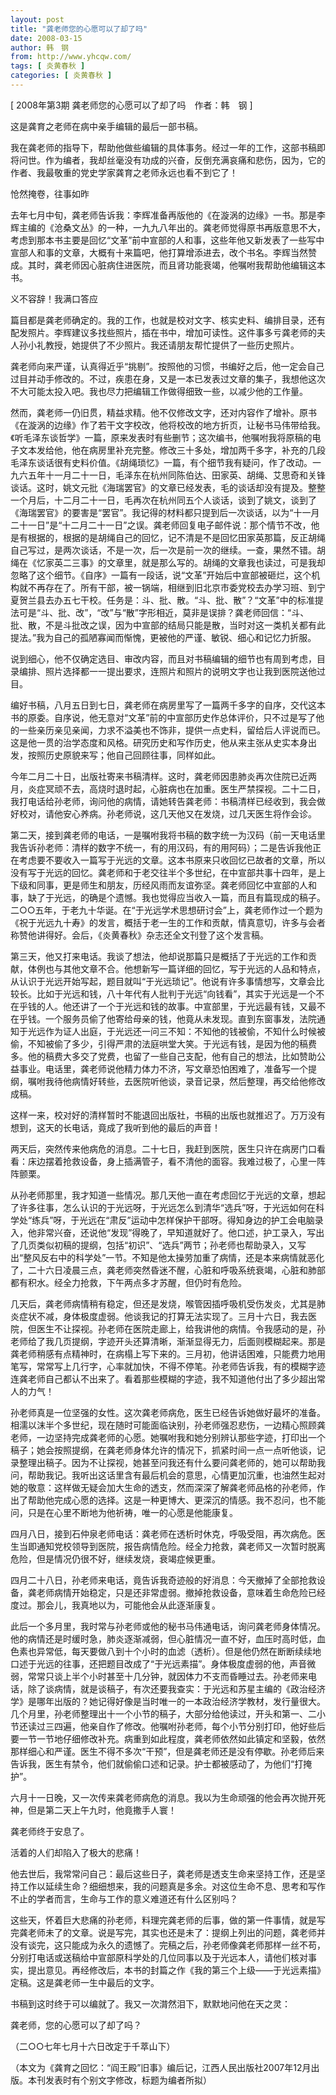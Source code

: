 ```yaml
---
layout: post
title: "龚老师您的心愿可以了却了吗"
date: 2008-03-15
author: 韩　钢
from: http://www.yhcqw.com/
tags: [ 炎黄春秋 ]
categories: [ 炎黄春秋 ]
---
```



[ 2008年第3期 龚老师您的心愿可以了却了吗　作者：韩　钢 ]

这是龚育之老师在病中亲手编辑的最后一部书稿。


我在龚老师的指导下，帮助他做些编辑的具体事务。经过一年的工作，这部书稿即将问世。作为编者，我却丝毫没有功成的兴奋，反倒充满哀痛和悲伤，因为，它的作者、我最敬重的党史学家龚育之老师永远也看不到它了！

怆然掩卷，往事如昨


去年七月中旬，龚老师告诉我：李辉准备再版他的《在漩涡的边缘》一书。那是李辉主编的《沧桑文丛》的一种，一九九八年出的。龚老师觉得原书再版意思不大，考虑到那本书主要是回忆“文革”前中宣部的人和事，这些年他又新发表了一些写中宣部人和事的文章，大概有十来篇吧，他打算增添进去，改个书名。李辉当然赞成。其时，龚老师因心脏病住进医院，而且肾功能衰竭，他嘱咐我帮助他编辑这本书。

义不容辞！我满口答应


篇目都是龚老师确定的。我的工作，也就是校对文字、核实史料、编排目录，还有配发照片。李辉建议多找些照片，插在书中，增加可读性。这件事多亏龚老师的夫人孙小礼教授，她提供了不少照片。我还请朋友帮忙提供了一些历史照片。


龚老师向来严谨，认真得近乎“挑剔”。按照他的习惯，书编好之后，他一定会自己过目并动手修改的。不过，疾患在身，又是一本已发表过文章的集子，我想他这次不大可能太投入吧。我也尽力把编辑工作做得细致一些，以减少他的工作量。


然而，龚老师一仍旧贯，精益求精。他不仅修改文字，还对内容作了增补。原书《在漩涡的边缘》作了若干文字校改，他将校改的地方折页，让秘书马伟带给我。《听毛泽东谈哲学》一篇，原来发表时有些删节；这次编书，他嘱咐我将原稿的电子文本发给他，他在病房里补充完整。修改三十多处，增加两千多字，补充的几段毛泽东谈话很有史料价值。《胡绳琐忆》一篇，有个细节我有疑问，作了改动。一九六五年十一月二十一日，毛泽东在杭州同陈伯达、田家英、胡绳、艾思奇和关锋谈话。这时，姚文元批《海瑞罢官》的文章已经发表，毛的谈话却没有提及。整整一个月后，十二月二十一日，毛再次在杭州同五个人谈话，谈到了姚文，谈到了《海瑞罢官》的要害是“罢官”。我记得的材料都只提到后一次谈话，以为“十一月二十一日”是“十二月二十一日”之误。龚老师回复电子邮件说：那个情节不改，他是有根据的，根据的是胡绳自己的回忆，记不清是不是回忆田家英那篇，反正胡绳自己写过，是两次谈话，不是一次，后一次是前一次的继续。一查，果然不错。胡绳在《忆家英二三事》的文章里，就是那么写的。胡绳的文章我也读过，可是我却忽略了这个细节。《自序》一篇有一段话，说“文革”开始后中宣部被砸烂，这个机构就不再存在了。所有干部，被一锅端，相继到旧北京市委党校去办学习班、到宁夏贺兰县去办五七干校。任务是：斗、批、散。“斗、批、散”？“文革”中的标准提法可是“斗、批、改”，“改”与“散”字形相近，莫非是误排？龚老师回信：“斗、批、散，不是斗批改之误，因为中宣部的结局只能是散，当时对这一类机关都有此提法。”我为自己的孤陋寡闻而惭愧，更被他的严谨、敏锐、细心和记忆力折服。

说到细心，他不仅确定选目、审改内容，而且对书稿编辑的细节也有周到考虑，目录编排、照片选择都一一提出要求，连照片和照片的说明文字也让我到医院送他过目。


编好书稿，八月五日到七日，龚老师在病房里写了一篇两千多字的自序，交代这本书的原委。自序说，他无意对“文革”前的中宣部历史作总体评价，只不过是写了他的一些亲历亲见亲闻，力求不溢美也不饰非，提供一点史料，留给后人评说而已。这是他一贯的治学态度和风格。研究历史和写作历史，他从来主张从史实本身出发，按照历史原貌来写；他自己回顾往事，同样如此。


今年二月二十日，出版社寄来书稿清样。这时，龚老师因患肺炎再次住院已近两月，炎症冥顽不去，高烧时退时起，心脏病也在加重。医生严禁探视。二十二日，我打电话给孙老师，询问他的病情，请她转告龚老师：书稿清样已经收到，我会做好校对，请他安心养病。孙老师说，这几天他又在发烧，过几天医生将作会诊。


第二天，接到龚老师的电话，一是嘱咐我将书稿的数字统一为汉码（前一天电话里我告诉孙老师：清样的数字不统一，有的用汉码，有的用阿码）；二是告诉我他正在考虑要不要收入一篇写于光远的文章。这本书原来只收回忆已故者的文章，所以没有写于光远的回忆。龚老师和于老交往半个多世纪，在中宣部共事十四年，是上下级和同事，更是师生和朋友，历经风雨而友谊弥坚。龚老师回忆中宣部的人和事，缺了于光远，的确是个遗憾。我也觉得应当收入一篇，而且有篇现成的稿子。二○○五年，于老九十华诞。在“于光远学术思想研讨会”上，龚老师作过一个题为《祝于光远九十寿》的发言，概括于老一生的工作和贡献，情真意切，许多与会者称赞他讲得好。会后，《炎黄春秋》杂志还全文刊登了这个发言稿。


第三天，他又打来电话。我谈了想法，他却说那篇只是概括了于光远的工作和贡献，体例也与其他文章不合。他想新写一篇详细的回忆，写于光远的人品和特点，从认识于光远开始写起，题目就叫“于光远琐记”。他说有许多事情想写，文章会比较长。比如于光远和钱，八十年代有人批判于光远“向钱看”，其实于光远是一个不在乎钱的人。他还讲了一个于光远和钱的故事。中宣部里，于光远最有钱，又最不在乎钱。一个服务员偷了他寄给母亲的钱，他竟从未发现。直到东窗事发，法院通知于光远作为证人出庭，于光远还一问三不知：不知他的钱被偷，不知什么时候被偷，不知被偷了多少，引得严肃的法庭哄堂大笑。于光远有钱，是因为他的稿费多。他的稿费大多交了党费，也留了一些自己支配，他有自己的想法，比如赞助公益事业。电话里，龚老师说他精力体力不济，写文章恐怕困难了，准备写一个提纲，嘱咐我待他病情好转些，去医院听他谈，录音记录，然后整理，再交给他修改成稿。

这样一来，校对好的清样暂时不能退回出版社，书稿的出版也就推迟了。万万没有想到，这天的长电话，竟成了我听到他的最后的声音！

两天后，突然传来他病危的消息。二十七日，我赶到医院，医生只许在病房门口看看：床边摆着抢救设备，身上插满管子，看不清他的面容。我难过极了，心里一阵阵颤栗。


从孙老师那里，我才知道一些情况。那几天他一直在考虑回忆于光远的文章，想起了许多往事，怎么认识的于光远呀，于光远怎么到清华“选兵”呀，于光远如何在科学处“练兵”呀，于光远在“肃反”运动中怎样保护干部呀。得知身边的护工会电脑录入，他非常兴奋，还说他“发现”得晚了，早知道就好了。他口述，护工录入，写出了几页类似初稿的提纲，包括“初识”、“选兵”两节；孙老师也帮助录入，又写出“整风反右中的科学处”一节。不知是他太操劳加重了病情，还是本来病情就恶化了，二十六日凌晨三点，龚老师突然昏迷不醒，心脏和呼吸系统衰竭，心脏和肺部都有积水。经全力抢救，下午两点多才苏醒，但仍时有危险。


几天后，龚老师病情稍有稳定，但还是发烧，喉管因插呼吸机受伤发炎，尤其是肺炎症状不减，身体极度虚弱。他谈我记的打算无法实现了。三月十六日，我去医院，但医生不让探视。孙老师在医院走廊上，给我讲他的病情。令我感动的是，孙老师给了我几页提纲，字迹开头还算清晰，渐渐显得无力，后面则模糊起来。那是龚老师稍感有点精神时，在病榻上写下来的。三月初，他讲话困难，只能费力地用笔写，常常写上几行字，心率就加快，不得不停笔。孙老师告诉我，有的模糊字迹连龚老师自己都认不出来了。看着那些模糊的字迹，我不知道他付出了多少超出常人的力气！


孙老师真是一位坚强的女性。这次龚老师病危，医生已经告诉她做好最坏的准备。相濡以沫半个多世纪，现在随时可能面临诀别，孙老师强忍悲伤，一边精心照顾龚老师，一边坚持完成龚老师的心愿。她嘱咐我和她分别辨认那些字迹，打印出一个稿子；她会按照提纲，在龚老师身体允许的情况下，抓紧时间一点一点听他谈，记录整理出稿子。因为不让探视，她甚至问我还有什么要问龚老师的，她可以帮助我问，帮助我记。我听出这话里含有最后机会的意思，心情更加沉重，也油然生起对她的敬意：这样做无疑会加大生命的透支，然而深深了解龚老师品格的孙老师，作出了帮助他完成心愿的选择。这是一种更博大、更深沉的情感。我不忍问，也不能问，只是在心里不断地为他祈祷，唯一的心愿是他能康复。


四月八日，接到石仲泉老师电话：龚老师在透析时休克，呼吸受阻，再次病危。医生当即通知党校领导到医院，报告病情危险。经全力抢救，龚老师又一次暂时脱离危险，但是情况仍很不好，继续发烧，衰竭症候更重。


四月二十八日，孙老师来电话，竟告诉我奇迹般的好消息：今天撤掉了全部抢救设备，龚老师病情开始稳定，只是还非常虚弱。撤掉抢救设备，意味着生命危险已经度过。那会儿，我真地以为，可能他会从此逐渐康复。


此后一个多月里，我时常与孙老师或他的秘书马伟通电话，询问龚老师身体情况。他的病情还是时缓时急，肺炎逐渐减弱，但心脏情况一直不好，血压时高时低，血色素也异常低，每天要做八到十个小时的血滤（透析）。但是他仍然在断断续续地口述于光远的往事，还把题目改成了“于光远素描”。身体极度虚弱的他，声音微弱，常常只谈上半个小时甚至十几分钟，就因体力不支而昏睡过去。孙老师来电话，除了谈病情，就是谈稿子，有次还要我查实：于光远和苏星主编的《政治经济学》是哪年出版的？她记得好像是当时唯一的一本政治经济学教材，发行量很大。几个月里，孙老师整理出十一个小节的稿子，大部分给他读过，开头和第一、二小节还读过三四遍，他亲自作了修改。他嘱咐孙老师，每个小节分别打印，他好些后要一节一节地仔细修改补充。病重到如此程度，龚老师依然如此镇定和坚毅，依然那样细心和严谨。医生不得不多次“干预”，但是龚老师还是没有停歇。孙老师后来告诉我，医生有禁令，他们就偷偷口述和记录。护士都被感动了，为他们“打掩护”。

六月十一日晚，又一次传来龚老师病危的消息。我以为生命顽强的他会再次抛开死神，但是第二天上午九时，他竟撒手人寰！

龚老师终于安息了。

活着的人们却陷入了极大的悲痛！


他去世后，我常常问自己：最后这些日子，龚老师是透支生命来坚持工作，还是坚持工作以延续生命？细细想来，我的问题真是多余。对这位生命不息、思考和写作不止的学者而言，生命与工作的意义难道还有什么区别吗？


这些天，怀着巨大悲痛的孙老师，料理完龚老师的后事，做的第一件事情，就是写完龚老师未了的文章。说是写完，其实也还是未了：提纲上列出的问题，龚老师并没有谈完，这只能成为永久的遗憾了。完稿之后，孙老师像龚老师那样一丝不苟，分别打电话或送稿给中宣部原科学处的几位同事以及于光远本人，请他们核对事实，提出意见。再经修改后，本书的封篇之作《我的第三个上级——于光远素描》定稿。这是龚老师一生中最后的文字。

书稿到这时终于可以编就了。我又一次潸然泪下，默默地问他在天之灵：

龚老师，您的心愿可以了却了吗？

（二○○七年七月十六日改定于千萃山下）

（本文为《龚育之回忆：“阎王殿”旧事》编后记，江西人民出版社2007年12月出版。本刊发表时有个别文字修改，标题为编者所拟）



